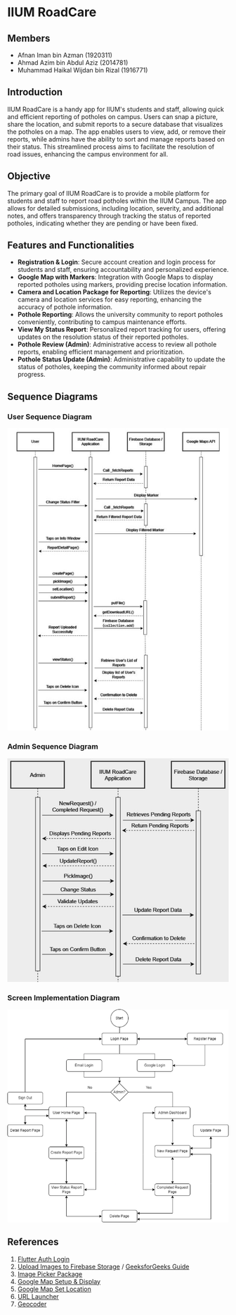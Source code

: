 # IIUM RoadCare

## Members
- Afnan Iman bin Azman (1920311)
- Ahmad Azim bin Abdul Aziz (2014781)
- Muhammad Haikal Wijdan bin Rizal (1916771)

## Introduction
IIUM RoadCare is a handy app for IIUM's students and staff, allowing quick and efficient reporting of potholes on campus. Users can snap a picture, share the location, and submit reports to a secure database that visualizes the potholes on a map. The app enables users to view, add, or remove their reports, while admins have the ability to sort and manage reports based on their status. This streamlined process aims to facilitate the resolution of road issues, enhancing the campus environment for all.

## Objective
The primary goal of IIUM RoadCare is to provide a mobile platform for students and staff to report road potholes within the IIUM Campus. The app allows for detailed submissions, including location, severity, and additional notes, and offers transparency through tracking the status of reported potholes, indicating whether they are pending or have been fixed.

## Features and Functionalities
- **Registration & Login**: Secure account creation and login process for students and staff, ensuring accountability and personalized experience.
- **Google Map with Markers**: Integration with Google Maps to display reported potholes using markers, providing precise location information.
- **Camera and Location Package for Reporting**: Utilizes the device's camera and location services for easy reporting, enhancing the accuracy of pothole information.
- **Pothole Reporting**: Allows the university community to report potholes conveniently, contributing to campus maintenance efforts.
- **View My Status Report**: Personalized report tracking for users, offering updates on the resolution status of their reported potholes.
- **Pothole Review (Admin)**: Administrative access to review all pothole reports, enabling efficient management and prioritization.
- **Pothole Status Update (Admin)**: Administrative capability to update the status of potholes, keeping the community informed about repair progress.

## Sequence Diagrams
### User Sequence Diagram
![User Sequence](UserSequence.jpg)

### Admin Sequence Diagram
![Admin Sequence](AdminSequence.JPG)

### Screen Implementation Diagram
![Screen Implementation](ScreenImplimentation.png)

## References
1. [Flutter Auth Login](https://youtu.be/4fucdtPwTWI?si=-d6Hk1DsNiyAYas7)
2. [Upload Images to Firebase Storage](https://youtu.be/-NQWNy-5i2E?si=GtWpIXwJR3oobYkv) / [GeeksforGeeks Guide](https://www.geeksforgeeks.org/flutter-upload-images-on-firestore-storage/)
3. [Image Picker Package](https://www.youtube.com/watch?v=UEJK3mEBvOg&t=2s)
4. [Google Map Setup & Display](https://www.youtube.com/watch?v=M7cOmiSly3Q)
5. [Google Map Set Location](https://www.youtube.com/watch?v=s6v8fjtL-Mc)
6. [URL Launcher](https://pub.dev/packages/url_launcher)
7. [Geocoder](https://pub.dev/packages/geocoder2)
